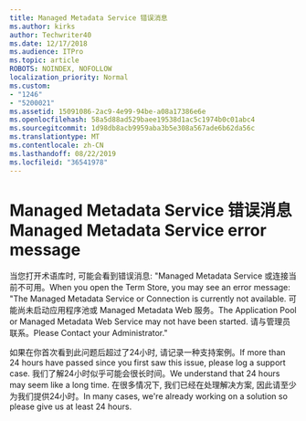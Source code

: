 ```yaml
---
title: Managed Metadata Service 错误消息
ms.author: kirks
author: Techwriter40
ms.date: 12/17/2018
ms.audience: ITPro
ms.topic: article
ROBOTS: NOINDEX, NOFOLLOW
localization_priority: Normal
ms.custom:
- "1246"
- "5200021"
ms.assetid: 15091086-2ac9-4e99-94be-a08a17386e6e
ms.openlocfilehash: 58a5d88ad529baee19538d1ac5c1974b0c01abc4
ms.sourcegitcommit: 1d98db8acb9959aba3b5e308a567ade6b62da56c
ms.translationtype: MT
ms.contentlocale: zh-CN
ms.lasthandoff: 08/22/2019
ms.locfileid: "36541978"
---
```

# <a name="managed-metadata-service-error-message"></a><span data-ttu-id="261dc-102">Managed Metadata Service 错误消息</span><span class="sxs-lookup"><span data-stu-id="261dc-102">Managed Metadata Service error message</span></span>

<span data-ttu-id="261dc-103">当您打开术语库时, 可能会看到错误消息: "Managed Metadata Service 或连接当前不可用。</span><span class="sxs-lookup"><span data-stu-id="261dc-103">When you open the Term Store, you may see an error message: "The Managed Metadata Service or Connection is currently not available.</span></span> <span data-ttu-id="261dc-104">可能尚未启动应用程序池或 Managed Metadata Web 服务。</span><span class="sxs-lookup"><span data-stu-id="261dc-104">The Application Pool or Managed Metadata Web Service may not have been started.</span></span> <span data-ttu-id="261dc-105">请与管理员联系。</span><span class="sxs-lookup"><span data-stu-id="261dc-105">Please Contact your Administrator."</span></span>
  
<span data-ttu-id="261dc-106">如果在你首次看到此问题后超过了24小时, 请记录一种支持案例。</span><span class="sxs-lookup"><span data-stu-id="261dc-106">If more than 24 hours have passed since you first saw this issue, please log a support case.</span></span> <span data-ttu-id="261dc-107">我们了解24小时似乎可能会很长时间。</span><span class="sxs-lookup"><span data-stu-id="261dc-107">We understand that 24 hours may seem like a long time.</span></span> <span data-ttu-id="261dc-108">在很多情况下, 我们已经在处理解决方案, 因此请至少为我们提供24小时。</span><span class="sxs-lookup"><span data-stu-id="261dc-108">In many cases, we're already working on a solution so please give us at least 24 hours.</span></span>
  